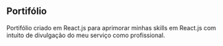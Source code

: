 ## Portifólio

Portifólio criado em React.js para aprimorar minhas skills em React.js com intuito de divulgação do meu serviço como profissional.
